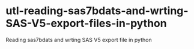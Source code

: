# utl-reading-sas7bdats-and-wrting-SAS-V5-export-files-in-python
Reading sas7bdats and wrting SAS V5 export file in python 
